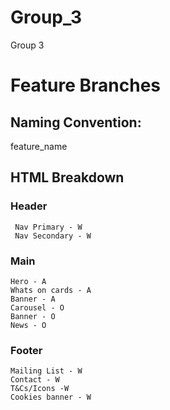 # Group_3 
Group 3


# Feature Branches 

## Naming Convention:
  feature_name
  
 
 ## HTML Breakdown
  
 ### Header
     Nav Primary - W
     Nav Secondary - W
        
### Main 
    Hero - A
    Whats on cards - A
    Banner - A
    Carousel - O
    Banner - O
    News - O
    
### Footer     
    Mailing List - W
    Contact - W
    T&Cs/Icons -W
    Cookies banner - W
